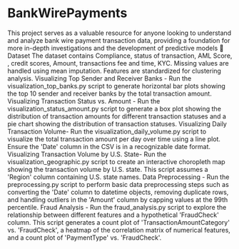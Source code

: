 # BankWirePayments
This project serves as a valuable resource for anyone looking to understand and analyze bank wire payment transaction data, providing a foundation for more in-depth investigations and the development of predictive models
📂 Dataset The dataset contains Compliance, status of transaction, AML Score, , credit scores, Amount, transactions fee and time, KYC. Missing values are handled using mean imputation. Features are standardized for clustering analysis.
Visualizing Top Sender and Receiver Banks - Run the visualization_top_banks.py script to generate horizontal bar plots showing the top 10 sender and receiver banks by the total transaction amount.
Visualizing Transaction Status vs. Amount - Run the visualization_status_amount.py script to generate a box plot showing the distribution of transaction amounts for different transaction statuses and a pie chart showing the distribution of transaction statuses.
Visualizing Daily Transaction Volume- Run the visualization_daily_volume.py script to visualize the total transaction amount per day over time using a line plot. Ensure the 'Date' column in the CSV is in a recognizable date format.
Visualizing Transaction Volume by U.S. State- Run the visualization_geographic.py script to create an interactive choropleth map showing the transaction volume by U.S. state. This script assumes a 'Region' column containing U.S. state names.
Data Preprocessing - Run the preprocessing.py script to perform basic data preprocessing steps such as converting the 'Date' column to datetime objects, removing duplicate rows, and handling outliers in the 'Amount' column by capping values at the 99th percentile.
Fraud Analysis - Run the fraud_analysis.py script to explore the relationship between different features and a hypothetical 'FraudCheck' column. This script generates a count plot of 'TransactionAmountCategory' vs. 'FraudCheck', a heatmap of the correlation matrix of numerical features, and a count plot of 'PaymentType' vs. 'FraudCheck'. 
